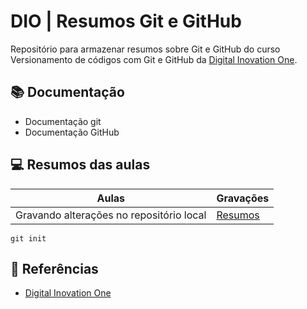# DIO | Resumos Git e GitHub

Repositório para armazenar resumos sobre Git e GitHub do curso Versionamento de códigos com Git e GitHub da [Digital Inovation One](https://www.dio.me).

## 📚 Documentação
- Documentação git
- Documentação GitHub

## 💻 Resumos das aulas

| Aulas | Gravações | 
|-------|-----------|
| Gravando alterações no repositório local | [Resumos]()|

```
git init
```
## 🔎 Referências

- [Digital Inovation One](https://www.dio.me)
